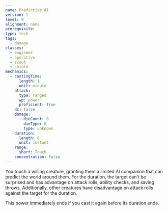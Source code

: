 ```yaml
---
name: Predictive AI
version: 1
level: 9
alignment: none
prerequisite: 
type: tech
tags:
  - damage
classes:
  - engineer
  - operative
  - scout
  - shield
mechanics:
  - castingTime:
      length: 1
      unit: minute
    attack:
      type: ranged
      wp: power
      proficient: True
    dc: false
    damage:
      - dieCount: 0
        dieType: 0
        type: unknown
    duration:
      length: 0
      unit: instant
    range:
      short: Touch
    concentration: false
---
```

You touch a willing creature, granting them a limited AI companion that can predict the world around them. For the duration, the target can't be surprised and has advantage on attack rolls, ability checks, and saving throws. Additionally, other creatures have disadvantage on attack rolls against the target for the duration.

This power immediately ends if you cast it again before its duration ends.
    